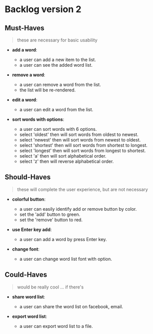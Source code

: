 # Backlog version 2

## Must-Haves

> these are necessary for basic usability

- **add a word**: 
  - a user can add a new item to the list.
  - a user can see the added word list.

- **remove a word**: 
  - a user can remove a word from the list.
  - the list will be re-rendered.

- **edit a word**: 
  - a user can edit a word from the list.

- **sort words with options**: 
  - a user can sort words with 6 options.
  - select 'oldest' then will sort words from oldest to newest.
  - select 'newest' then will sort words from newest to oldest.
  - select 'shortest' then will sort words from shortest to longest.
  - select 'longest' then will sort words from longest to shortest.
  - select 'a' then will sort alphabetical order.
  - select 'z' then will reverse alphabetical order.

## Should-Haves

> these will complete the user experience, but are not necessary

- **colorful button**: 
  - a user can easily identify add or remove button by color.
  - set the 'add' button to green.
  - set the 'remove' button to red.
  
- **use Enter key add**:
  - a user can add a word by press Enter key.

- **change font**: 
  - a user can change word list font with option.
  
## Could-Haves

> would be really cool ... if there's

- **share word list**: 
  - a user can share the word list on facebook, email.

- **export word list**:
  - a user can export word list to a file.
